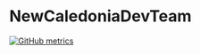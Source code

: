 # NewCaledoniaDevTeam

[![GitHub metrics](github-metrics.svg)](https://github.com/NewCaledoniaDevTeam)
